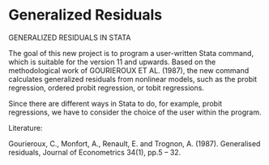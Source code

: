 # Generalized Residuals

GENERALIZED RESIDUALS IN STATA

The goal of this new project is to program a user-written Stata command, which is suitable for the version 11 and upwards. Based on the methodological work of GOURIEROUX ET AL. (1987), the new command calculates generalized residuals from nonlinear models, such as the probit regression, ordered probit regression, or tobit regressions. 

Since there are different ways in Stata to do, for example, probit regressions, we have to consider the choice of the user within the program. 




Literature:

Gourieroux, C., Monfort, A., Renault, E. and Trognon, A. (1987). Generalised residuals, Journal of Econometrics 34(1), pp.5 – 32.
